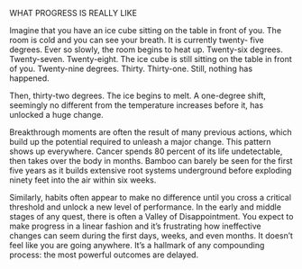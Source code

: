 WHAT PROGRESS IS REALLY LIKE

Imagine that you have an ice cube sitting on the table in front of you.
The room is cold and you can see your breath. It is currently twenty-
five degrees. Ever so slowly, the room begins to heat up.
Twenty-six degrees.
Twenty-seven.
Twenty-eight.
The ice cube is still sitting on the table in front of you.
Twenty-nine degrees.
Thirty.
Thirty-one.
Still, nothing has happened.

Then, thirty-two degrees. The ice begins to melt. A one-degree shift,
seemingly no different from the temperature increases before it, has
unlocked a huge change.

Breakthrough moments are often the result of many previous
actions, which build up the potential required to unleash a major
change. This pattern shows up everywhere. Cancer spends 80 percent
of its life undetectable, then takes over the body in months. Bamboo
can barely be seen for the first five years as it builds extensive root
systems underground before exploding ninety feet into the air within
six weeks.

Similarly, habits often appear to make no difference until you cross
a critical threshold and unlock a new level of performance. In the early
and middle stages of any quest, there is often a Valley of
Disappointment. You expect to make progress in a linear fashion and
it’s frustrating how ineffective changes can seem during the first days,
weeks, and even months. It doesn’t feel like you are going anywhere.
It’s a hallmark of any compounding process: the most powerful
outcomes are delayed.